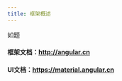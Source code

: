 ```yaml
---
title: 框架概述
---
```


如题

#### 框架文档：<a href="http://angular.cn" target="_blank">http://angular.cn<a>

#### UI文档：<a href="https://material.angular.cn/" target="_blank">https://material.angular.cn<a>

